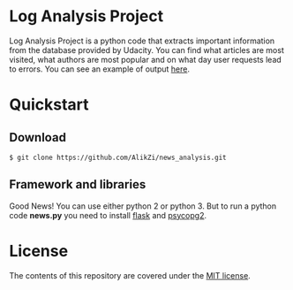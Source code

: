 # Log Analysis Project 

Log Analysis Project is a python code that extracts important information from the database provided by Udacity.
You can find what articles are most visited, what authors are most popular and on what day user requests lead to errors.
You can see an example of output [here](/exampleOutput.png).

# Quickstart

## Download

`$ git clone https://github.com/AlikZi/news_analysis.git`

## Framework and libraries

Good News! You can use either python 2 or python 3. But to run a python code **news.py** you need to install [flask](http://flask.pocoo.org/docs/1.0/) and [psycopg2](http://initd.org/psycopg/docs/).

# License

The contents of this repository are covered under the [MIT license](/License.md).